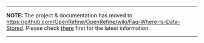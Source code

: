 
---

**NOTE:** The project & documentation has moved to https://github.com/OpenRefine/OpenRefine/wiki/Faq-Where-Is-Data-Stored. Please check [there](https://github.com/OpenRefine/OpenRefine/wiki/Faq-Where-Is-Data-Stored) first for the latest information.

---

